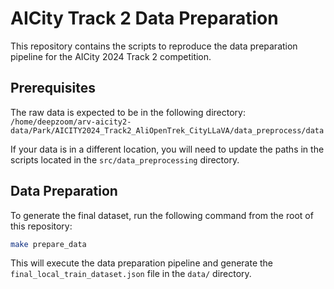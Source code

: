 # AICity Track 2 Data Preparation

This repository contains the scripts to reproduce the data preparation pipeline for the AICity 2024 Track 2 competition.

## Prerequisites

The raw data is expected to be in the following directory: `/home/deepzoom/arv-aicity2-data/Park/AICITY2024_Track2_AliOpenTrek_CityLLaVA/data_preprocess/data`

If your data is in a different location, you will need to update the paths in the scripts located in the `src/data_preprocessing` directory.

## Data Preparation

To generate the final dataset, run the following command from the root of this repository:

```bash
make prepare_data
```

This will execute the data preparation pipeline and generate the `final_local_train_dataset.json` file in the `data/` directory.